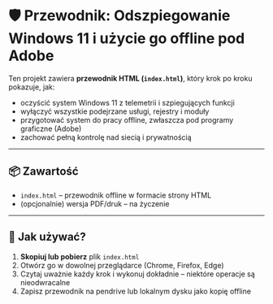 # 🛡️ Przewodnik: Odszpiegowanie Windows 11 i użycie go offline pod Adobe

Ten projekt zawiera **przewodnik HTML (`index.html`)**, który krok po kroku pokazuje, jak:

- oczyścić system Windows 11 z telemetrii i szpiegujących funkcji
- wyłączyć wszystkie podejrzane usługi, rejestry i moduły
- przygotować system do pracy offline, zwłaszcza pod programy graficzne (Adobe)
- zachować pełną kontrolę nad siecią i prywatnością

---

## 📦 Zawartość

- `index.html` – przewodnik offline w formacie strony HTML
- (opcjonalnie) wersja PDF/druk – na życzenie

---

## 🧠 Jak używać?

1. **Skopiuj lub pobierz** plik `index.html`
2. Otwórz go w dowolnej przeglądarce (Chrome, Firefox, Edge)
3. Czytaj uważnie każdy krok i wykonuj dokładnie – niektóre operacje są nieodwracalne
4. Zapisz przewodnik na pendrive lub lokalnym dysku jako kopię offline


